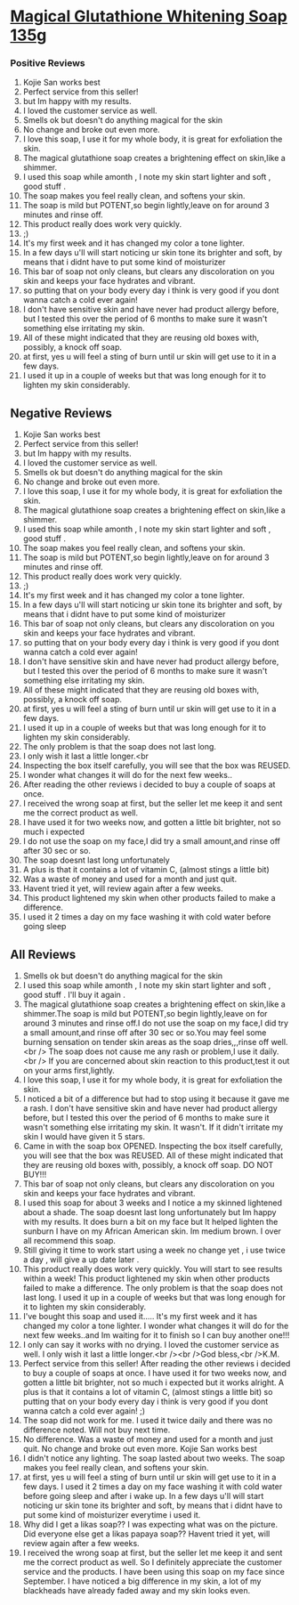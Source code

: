 # [Magical Glutathione Whitening Soap 135g](https://products.checkmycream.com/products/Magical-Glutathione-Whitening-Soap-135g.html)

### Positive Reviews

<ol>
      <li>Kojie San works best</li>
      <li>Perfect service from this seller!</li>
      <li>but Im happy with my results.</li>
      <li>I loved the customer service as well.</li>
      <li>Smells ok but doesn&#x27;t do anything magical for the skin</li>
      <li>No change and broke out even more.</li>
      <li>I love this soap, I use it for my whole body, it is great for exfoliation the skin.</li>
      <li>The magical glutathione soap creates a brightening effect on skin,like a shimmer.</li>
      <li>I used this soap while amonth , I note my skin start lighter and soft , good stuff .</li>
      <li>The soap makes you feel really clean, and softens your skin.</li>
      <li>The soap is mild but POTENT,so begin lightly,leave on for around 3 minutes and rinse off.</li>
      <li>This product really does work very quickly.</li>
      <li>;)</li>
      <li>It&#x27;s my first week and it has changed my color a tone lighter.</li>
      <li>In a few days u&#x27;ll will start noticing ur skin tone its brighter and soft, by means that i didnt have to put some kind of moisturizer</li>
      <li>This bar of soap not only cleans, but clears any discoloration on you skin and keeps your face hydrates and vibrant.</li>
      <li>so putting that on your body every day i think is very good if you dont wanna catch a cold ever again!</li>
      <li>I don&#x27;t have sensitive skin and have never had product allergy before, but I tested this over the period of 6 months to make sure it wasn&#x27;t something else irritating my skin.</li>
      <li>All of these might indicated that they are reusing old boxes with, possibly, a knock off soap.</li>
      <li>at first, yes u will feel a sting of burn until ur skin will get use to it in a few days.</li>
      <li>I used it up in a couple of weeks but that was long enough for it to lighten my skin considerably.</li>
</ol>


<h2>Negative Reviews</h2>
<ol>
<li> Kojie San works best</li>
<li> Perfect service from this seller!</li>
<li> but Im happy with my results.</li>
<li> I loved the customer service as well.</li>
<li> Smells ok but doesn&#x27;t do anything magical for the skin</li>
<li> No change and broke out even more.</li>
<li> I love this soap, I use it for my whole body, it is great for exfoliation the skin.</li>
<li> The magical glutathione soap creates a brightening effect on skin,like a shimmer.</li>
<li> I used this soap while amonth , I note my skin start lighter and soft , good stuff .</li>
<li> The soap makes you feel really clean, and softens your skin.</li>
<li> The soap is mild but POTENT,so begin lightly,leave on for around 3 minutes and rinse off.</li>
<li> This product really does work very quickly.</li>
<li> ;)</li>
<li> It&#x27;s my first week and it has changed my color a tone lighter.</li>
<li> In a few days u&#x27;ll will start noticing ur skin tone its brighter and soft, by means that i didnt have to put some kind of moisturizer</li>
<li> This bar of soap not only cleans, but clears any discoloration on you skin and keeps your face hydrates and vibrant.</li>
<li> so putting that on your body every day i think is very good if you dont wanna catch a cold ever again!</li>
<li> I don&#x27;t have sensitive skin and have never had product allergy before, but I tested this over the period of 6 months to make sure it wasn&#x27;t something else irritating my skin.</li>
<li> All of these might indicated that they are reusing old boxes with, possibly, a knock off soap.</li>
<li> at first, yes u will feel a sting of burn until ur skin will get use to it in a few days.</li>
<li> I used it up in a couple of weeks but that was long enough for it to lighten my skin considerably.</li>
<li> The only problem is that the soap does not last long.</li>
<li> I only wish it last a little longer.&lt;br</li>
<li> Inspecting the box itself carefully, you will see that the box was REUSED.</li>
<li> I wonder what changes it will do for the next few weeks..</li>
<li> After reading the other reviews i decided to buy a couple of soaps at once.</li>
<li> I received the wrong soap at first, but the seller let me keep it and sent me the correct product as well.</li>
<li> I have used it for two weeks now, and gotten a little bit brighter, not so much i expected</li>
<li> I do  not use the soap on my face,I did try a small amount,and rinse off after 30 sec or so.</li>
<li> The soap doesnt last long unfortunately</li>
<li> A plus is that it contains a lot of vitamin C, (almost stings a little bit)</li>
<li> Was a waste of money and used for a month and just quit.</li>
<li> Havent tried it yet, will review again after a few weeks.</li>
<li> This product lightened my skin when other products failed to make a difference.</li>
<li> I used it 2 times a day on my face washing it with cold water before going sleep</li>
</ol>

<h2>All Reviews</h2>

<ol>
    <li> Smells ok but doesn&#x27;t do anything magical for the skin</li>
    <li> I used this soap while amonth , I note my skin start lighter and soft , good stuff . I&#x27;ll buy it again .</li>
    <li> The magical glutathione soap creates a brightening effect on skin,like a shimmer.The soap is mild but POTENT,so begin lightly,leave on for around 3 minutes and rinse off.I do  not use the soap on my face,I did try a small amount,and rinse off after 30 sec or so.You may feel some burning sensation on tender skin areas as the soap dries,,,rinse off well.&lt;br /&gt;  The soap does not cause me any rash or problem,I use it daily.&lt;br /&gt; If you are concerned about skin reaction to this product,test it out on your arms first,lightly.</li>
    <li> I love this soap, I use it for my whole body, it is great for exfoliation the skin.</li>
    <li> I noticed a bit of a difference but had to stop using it because it gave me a rash. I don&#x27;t have sensitive skin and have never had product allergy before, but I tested this over the period of 6 months to make sure it wasn&#x27;t something else irritating my skin. It wasn&#x27;t. If it didn&#x27;t irritate my skin I would have given it 5 stars.</li>
    <li> Came in with the soap box OPENED. Inspecting the box itself carefully, you will see that the box was REUSED. All of these might indicated that they are reusing old boxes with, possibly, a knock off soap. DO NOT BUY!!!</li>
    <li> This bar of soap not only cleans, but clears any discoloration on you skin and keeps your face hydrates and vibrant.</li>
    <li> I used this soap for about 3 weeks and I notice a my skinned lightened about a shade. The soap doesnt last long unfortunately but Im happy with my results. It does burn a bit on my face but It helped lighten the sunburn I have on my African American skin. Im medium brown. I over all recommend this soap.</li>
    <li> Still giving it time to work  start using a week no change yet , i use twice a day  ,  will give a up date later .</li>
    <li> This product really does work very quickly. You will start to see results within a week! This product lightened my skin when other products failed to make a difference. The only problem is that the soap does not last long. I used it up in a couple of weeks but that was long enough for it to lighten my skin considerably.</li>
    <li> I&#x27;ve bought this soap and used it..... It&#x27;s my first week and it has changed my color a tone lighter. I wonder what changes it will do for the next few weeks..and Im waiting for it to finish so I can buy another one!!!</li>
    <li> I only can say it works with no drying. I loved the customer service as well. I only wish it last a little longer.&lt;br /&gt;&lt;br /&gt;God bless,&lt;br /&gt;K.M.</li>
    <li> Perfect service from this seller! After reading the other reviews i decided to buy a couple of soaps at once. I have used it for two weeks now, and gotten a little bit brighter, not so much i expected but it works alright. A plus is that it contains a lot of vitamin C, (almost stings a little bit) so putting that on your body every day i think is very good if you dont wanna catch a cold ever again! ;)</li>
    <li> The soap did not work for me. I used it twice daily and there was no difference noted. Will not buy next time.</li>
    <li> No difference. Was a waste of money and used for a month and just quit. No change and broke out even more. Kojie San works best</li>
    <li> I didn&#x27;t notice any lighting. The soap lasted about two weeks. The soap makes you feel really clean, and softens your skin.</li>
    <li> at first, yes u will feel a sting of burn until ur skin will get use to it in a few days. I used it 2 times a day on my face washing it with cold water before going sleep and after i wake up. In a few days u&#x27;ll will start noticing ur skin tone its brighter and soft, by means that i didnt have to put some kind of moisturizer everytime i used it.</li>
    <li> Why did I get a likas soap?? I was expecting what was on the picture. Did everyone else get a likas papaya soap?? Havent tried it yet, will review again after a few weeks.</li>
    <li> I received the wrong soap at first, but the seller let me keep it and sent me the correct product as well. So I definitely appreciate the customer service and the products. I have been using this soap on my face since September. I have noticed a big difference in my skin, a lot of my blackheads have already faded away and my skin looks even.</li>
</ol>




